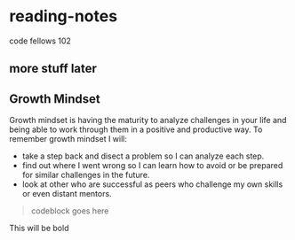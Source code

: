 # reading-notes
code fellows 102
## more stuff later

## Growth Mindset
Growth mindset is having the maturity to analyze challenges in your life and being able to work through them in a positive and productive way.
To remember growth mindset I will:
- take a step back and disect a problem so I can analyze each step.
- find out where I went wrong so I can learn how to avoid or be prepared for similar challenges in the future.
- look at other who are successful as peers who challenge my own skills or even distant mentors.

> codeblock goes here

This will be bold
